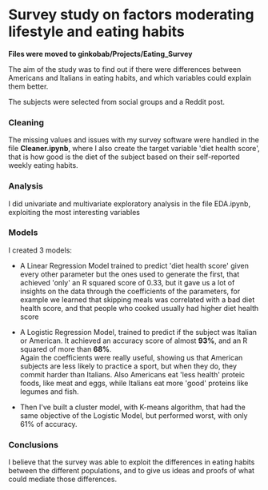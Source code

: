 # Survey study on factors moderating lifestyle and eating habits

**Files were moved to ginkobab/Projects/Eating_Survey**

The aim of the study was to find out if there were differences between Americans and Italians in eating habits, and which variables could explain them better.

The subjects were selected from social groups and a Reddit post.

### Cleaning

The missing values and issues with my survey software were handled in the file **Cleaner.ipynb**, where I also create the target variable 'diet health score', that is how good is the diet of the subject based on their self-reported weekly eating habits.

### Analysis

I did univariate and multivariate exploratory analysis in the file EDA.ipynb, exploiting the most interesting variables

### Models

I created 3 models: 

- A Linear Regression Model trained to predict 'diet health score' given every other parameter but the ones used to generate the first, that achieved 'only' an R squared score of 0.33, but it gave us a lot of insights on the data through the coefficients of the parameters, for example we learned that skipping meals was correlated with a bad diet health score, and that people who cooked usually had higher diet health score

- A Logistic Regression Model, trained to predict if the subject was Italian or American. It achieved an accuracy score of almost **93%**, and an R squared of more than **68%**.  
Again the coefficients were really useful, showing us that American subjects are less likely to practice a sport, but when they do, they commit harder than Italians. Also Americans eat 'less health' proteic foods, like meat and eggs, while Italians eat more 'good' proteins like legumes and fish.

- Then I've built a cluster model, with K-means algorithm, that had the same objective of the Logistic Model, but performed worst, with only 61% of accuracy.

### Conclusions

I believe that the survey was able to exploit the differences in eating habits between the different populations, and to give us ideas and proofs of what could mediate those differences.
